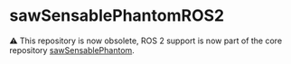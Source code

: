 # sawSensablePhantomROS2

:warning: This repository is now obsolete, ROS 2 support is now part of the core repository [sawSensablePhantom](https://github.com/sawSensablePhantom-saw/sawUniversalRobot).
